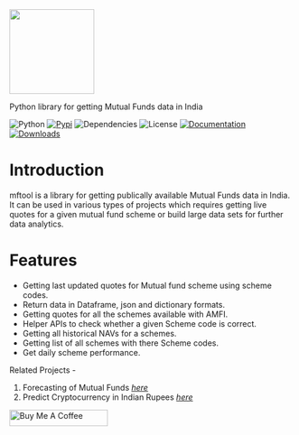 <img src="/docs/mftool.png"  height="150">

Python library for getting Mutual Funds data in India

![Python](https://img.shields.io/badge/python-v3.7+-blue.svg)
[![Pypi](https://img.shields.io/badge/pypi-v2.9-green)](https://pypi.python.org/pypi/mftool)
![Dependencies](https://img.shields.io/badge/dependencies-up%20to%20date-brightgreen.svg)
![License](https://img.shields.io/pypi/l/selenium-wire.svg)
[![Documentation](https://img.shields.io/badge/Documantation-latest-brightgreen)](https://mftool.readthedocs.io/en/latest/)
[![Downloads](https://pepy.tech/badge/mftool/month)](https://pepy.tech/project/mftool)


Introduction
============
mftool is a library for getting publically available Mutual Funds data in India. It can be used in various types of projects which requires getting live quotes for a given mutual fund scheme or build large data sets for further data analytics.

Features
=============

* Getting last updated quotes for Mutual fund scheme using scheme codes.
* Return data in Dataframe, json and dictionary formats.
* Getting quotes for all the schemes available with AMFI.
* Helper APIs to check whether a given Scheme code is correct.
* Getting all historical NAVs for a schemes.
* Getting list of all schemes with there Scheme codes.
* Get daily scheme performance.

<!---*[**Documentation**](https://61836947349d9.site123.me/)*--->


Related Projects -

1. Forecasting of Mutual Funds *[here](https://github.com/NayakwadiS/Forecasting_Mutual_Funds)*
2. Predict Cryptocurrency in Indian Rupees *[here](https://github.com/NayakwadiS/Predict_Cryptocurrency_INR)*

<a href="https://www.buymeacoffee.com/nayakwadis" target="_blank"><img src="https://cdn.buymeacoffee.com/buttons/default-orange.png" alt="Buy Me A Coffee" height="29" width="174">
</a>
